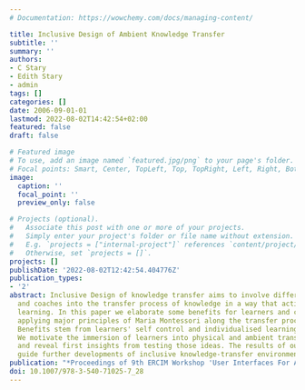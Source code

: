 ```yaml
---
# Documentation: https://wowchemy.com/docs/managing-content/

title: Inclusive Design of Ambient Knowledge Transfer
subtitle: ''
summary: ''
authors:
- C Stary
- Edith Stary
- admin
tags: []
categories: []
date: 2006-09-01-01
lastmod: 2022-08-02T14:42:54+02:00
featured: false
draft: false

# Featured image
# To use, add an image named `featured.jpg/png` to your page's folder.
# Focal points: Smart, Center, TopLeft, Top, TopRight, Left, Right, BottomLeft, Bottom, BottomRight.
image:
  caption: ''
  focal_point: ''
  preview_only: false

# Projects (optional).
#   Associate this post with one or more of your projects.
#   Simply enter your project's folder or file name without extension.
#   E.g. `projects = ["internal-project"]` references `content/project/deep-learning/index.md`.
#   Otherwise, set `projects = []`.
projects: []
publishDate: '2022-08-02T12:42:54.404776Z'
publication_types:
- '2'
abstract: Inclusive Design of knowledge transfer aims to involve different learners
  and coaches into the transfer process of knowledge in a way that actively supports
  learning. In this paper we elaborate some benefits for learners and coaches when
  applying major principles of Maria Montessori along the transfer process of knowledge.
  Benefits stem from learners' self control and individualised learning experiences.
  We motivate the immersion of learners into physical and ambient transfer environments,
  and reveal first insights from testing those ideas. The results of our work should
  guide further developments of inclusive knowledge-transfer environments.
publication: "*Proceedings of 9th ERCIM Workshop 'User Interfaces For All'*"
doi: 10.1007/978-3-540-71025-7_28
---
```

